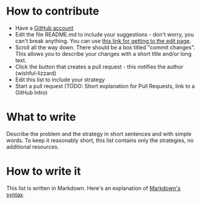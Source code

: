 # How to contribute
* Have a [GitHub account](https://github.com/signup)
* Edit the file README.md to include your suggestions - don't worry, you can't break anything. You can use [this link for getting to the edit page](https://github.com/wishful-lizzard/coping-strategies/edit/main/README.md).
* Scroll all the way down. There should be a box titled "commit changes". This allows you to describe your changes with a short title and/or long text.
* Click the button that creates a pull request - this notifies the author (wishful-lizzard)
* Edit this list to include your strategy
* Start a pull request
(TODO: Short explanation for Pull Requests, link to a GitHub Intro)

# What to write
Describe the problem and the strategy in short sentences and with simple words. To keep it reasonably short, this list contains only the strategies, no additional resources.

# How to write it
This list is written in Markdown. Here's an explanation of [Markdown's syntax](https://www.markdownguide.org/basic-syntax/).
